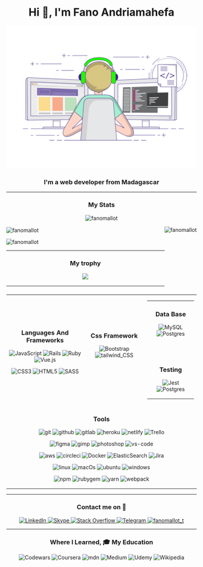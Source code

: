 <h1 align="center">Hi 👋, I'm Fano Andriamahefa</h1>

<p align="center"> <img src="https://github.com/fanomallot/fanomallot/blob/main/image.gif" alt="fanomallot" /></p>
<h3 align="center">I'm a web developer from Madagascar</h3>
<!--
- 🌱 I’m currently learning Vue3
- 🤔 I’m looking for help with Vue3
- 💬 Ask me about Ruby, Ruby on rails, Vue2
-->
<hr />
<h3 align="center">My Stats</h3>
<!-- My github Statistique -->
  <!-- profile view -->
<p align="center"> 
  <img src="https://komarev.com/ghpvc/?username=fanomallot&label=Profile%20views&color=0e75b6&style=flat" alt="fanomallot" />
</p>
<p>
    <!-- git stat -->
  <img align="center" height="180em" src="https://github-readme-stats.vercel.app/api?username=fanomallot&show_icons=true&theme=algolia&include_all_commits=true&count_private=true" alt="fanomallot" />
    <!-- most laguages -->
  <img align="right" height="180em" src="https://github-readme-stats.vercel.app/api/top-langs/?username=fanomallot&theme=algolia&layout=compact&langs_count=10" alt="fanomallot" />
</p>

<p align="left"><img height="180em" src="https://github-readme-streak-stats.herokuapp.com/?user=fanomallot&theme=algolia" alt="fanomallot" /></p>
<hr />
<h3 align="center">My trophy</h3>
<!-- git trophy -->
<p align="center"> <a href="https://github.com/fanomallot"><img src="https://github-profile-trophy.vercel.app/?username=fanomallot&margin-h=10&theme=algolia&no-frame=true"/></a> </p>
<hr />
<table align="center">
  <tr>
    <td align="center">
      <h3>Languages And Frameworks</h3>
      <p align='center'>
        <img alt='JavaScript' src='https://img.shields.io/badge/javascript-%23323330.svg?style=for-the-badge&logo=javascript&logoColor=%23F7DF1E' />
        <img alt='Rails' src='https://img.shields.io/badge/rails-%23CC0000.svg?style=for-the-badge&logo=ruby-on-rails&logoColor=white' />
        <img alt='Ruby' src='https://img.shields.io/badge/ruby-%23CC342D.svg?style=for-the-badge&logo=ruby&logoColor=white' />
        <img alt='Vue.js' src='https://img.shields.io/badge/vuejs-%2335495e.svg?style=for-the-badge&logo=vuedotjs&logoColor=%234FC08D' />
      </p>
      <p align='center'>
        <img alt='CSS3' src='https://img.shields.io/badge/css3-%231572B6.svg?style=for-the-badge&logo=css3&logoColor=white' />
        <img alt='HTML5' src='https://img.shields.io/badge/html5-%23E34F26.svg?style=for-the-badge&logo=html5&logoColor=white' />
        <img alt='SASS' src='https://img.shields.io/badge/Sass-CC6699?style=for-the-badge&logo=sass&logoColor=white' />
      </p>
    </td>
    <td align="center">
      <h3>Css Framework</h3>
      <p align='center'>
        <img alt='Bootstrap' src='https://img.shields.io/badge/Bootstrap-563D7C?style=for-the-badge&logo=bootstrap&logoColor=white' />
        <img alt='tailwind_CSS' src='https://img.shields.io/badge/tailwind_CSS-38B2AC?style=for-the-badge&logo=tailwind-css&logoColor=white' />
      </p>
      <br />
      <br />
    </td>
    <td align="center">
      <table align="center">
        <tr>
          <td align="center">
            <h3>Data Base</h3>
            <p align='center'>
              <img alt='MySQL' src='https://img.shields.io/badge/mysql-%2300f.svg?style=for-the-badge&logo=mysql&logoColor=white' />
              <img alt='Postgres' src='https://img.shields.io/badge/postgres-%23316192.svg?style=for-the-badge&logo=postgresql&logoColor=white' />
            </p>
            <br />
            <br />
          </td>  
        </tr>  
        <tr>
          <td align="center">
            <h3>Testing</h3>
            <p align='center'>
              <img alt='Jest' src='https://img.shields.io/badge/-jest-%23C21325?style=for-the-badge&logo=jest&logoColor=white' />
              <img alt='Postgres' src='https://img.shields.io/badge/-selenium-%43B02A?style=for-the-badge&logo=selenium&logoColor=white' />        
            </p>
          </td>
        </tr>
      </table>  
    </td>
  </tr>
  <tr>
    <td align="center" colspan="3">
      <h3>Tools</h3>
      <p align='center'>
        <img alt='git' src='https://img.shields.io/badge/git-%23F05033.svg?style=for-the-badge&logo=git&logoColor=white' />        
        <img alt='github' src='https://img.shields.io/badge/github-%23121011.svg?style=for-the-badge&logo=github&logoColor=white' />        
        <img alt='gitlab' src='https://img.shields.io/badge/gitlab-%23181717.svg?style=for-the-badge&logo=gitlab&logoColor=white' />  
        <img alt='heroku' src='https://img.shields.io/badge/heroku-%23430098.svg?style=for-the-badge&logo=heroku&logoColor=white' />          
        <img alt='netlify' src='https://img.shields.io/badge/netlify-%23000000.svg?style=for-the-badge&logo=netlify&logoColor=#00C7B7' />          
        <img alt='Trello' src='https://img.shields.io/badge/Trello-%23026AA7.svg?style=for-the-badge&logo=Trello&logoColor=white' />
      </p>  
      <p align='center'>
        <img alt='figma' src='https://img.shields.io/badge/figma-%23F24E1E.svg?style=for-the-badge&logo=figma&logoColor=white' />
        <img alt='gimp' src='https://img.shields.io/badge/Gimp-657D8B?style=for-the-badge&logo=gimp&logoColor=FFFFFF'/>        
        <img alt='photoshop' src='https://img.shields.io/badge/adobe%20photoshop-%2331A8FF.svg?style=for-the-badge&logo=adobe%20photoshop&logoColor=white'/>      
        <img alt='vs-code' src='https://img.shields.io/badge/Visual%20Studio%20Code-0078d7.svg?style=for-the-badge&logo=visual-studio-code&logoColor=white'/>      
      </p>
      <p align='center'>
        <img alt='aws' src='https://img.shields.io/badge/AWS-%23FF9900.svg?style=for-the-badge&logo=amazon-aws&logoColor=white' />
        <img alt='circleci' src='https://img.shields.io/badge/circle%20ci-%23161616.svg?style=for-the-badge&logo=circleci&logoColor=white' />
        <img alt='Docker' src='https://img.shields.io/badge/docker-%230db7ed.svg?style=for-the-badge&logo=docker&logoColor=white'/>        
        <img alt='ElasticSearch' src='https://img.shields.io/badge/-ElasticSearch-005571?style=for-the-badge&logo=elasticsearch'/>        
        <img alt='Jira' src='https://img.shields.io/badge/jira-%230A0FFF.svg?style=for-the-badge&logo=jira&logoColor=white' />
      </p>
      <p align='center'>
        <img alt='linux' src='https://img.shields.io/badge/Linux-FCC624?style=for-the-badge&logo=linux&logoColor=black' />
        <img alt='macOs' src='https://img.shields.io/badge/mac%20os-000000?style=for-the-badge&logo=macos&logoColor=F0F0F0' />        
        <img alt='ubuntu' src='https://img.shields.io/badge/Ubuntu-E95420?style=for-the-badge&logo=ubuntu&logoColor=white' />
        <img alt='windows' src='https://img.shields.io/badge/Windows-0078D6?style=for-the-badge&logo=windows&logoColor=white' />        
      </p>
      <p align='center'>
        <img alt='npm' src='https://img.shields.io/badge/NPM-%23000000.svg?style=for-the-badge&logo=npm&logoColor=white'/>   
        <img alt='rubygem' src='https://img.shields.io/badge/RubyGem-CC0000?style=for-the-badge&logo=ruby&logoColor=white'/>
        <img alt='yarn' src='https://img.shields.io/badge/yarn-%232C8EBB.svg?style=for-the-badge&logo=yarn&logoColor=white' />
        <img alt='webpack' src='https://img.shields.io/badge/webpack-%238DD6F9.svg?style=for-the-badge&logo=webpack&logoColor=black'/>           
      </p>
    </td>
  </tr> 
</table>
<hr />
<h3 align="center">Contact me on 💬</h3>
<p align='center'>
  <a href="https://www.linkedin.com/in/fano-andriamahefa-93b1a3193/" target="blank">
    <img alt='LinkedIn' src='https://img.shields.io/badge/linkedin-%230077B5.svg?style=for-the-badge&logo=linkedin&logoColor=white' />
  </a>
  <a href="https://join.skype.com/invite/GnzNmcV8r4nI" target="blank">
    <img alt='Skype' src='https://img.shields.io/badge/Skype-%2300AFF0.svg?style=for-the-badge&logo=Skype&logoColor=white' />
  </a>
  <a href="https://stackoverflow.com/users/14989177" target="blank">
    <img alt='Stack Overflow' src='https://img.shields.io/badge/-Stackoverflow-FE7A16?style=for-the-badge&logo=stack-overflow&logoColor=white' />
  </a>
  <a href="https://github.com/fanomallot" target="blank">
    <img alt='Telegram' src='https://img.shields.io/badge/Telegram-2CA5E0?style=for-the-badge&logo=telegram&logoColor=white' />
  </a>
  <a href="https://twitter.com/fanomallot_t" target="blank">
    <img height="28" src="https://img.shields.io/twitter/follow/fanomallot_t?logo=twitter&style=for-the-badge" alt="fanomallot_t"/>
  </a>
</p>
<hr />
<h3 align="center">Where I Learned, 🎓 My Education</h3>
<p align="center">
  <img alt='Codewars' src='https://img.shields.io/badge/Codewars-B1361E?style=for-the-badge&logo=codewars&logoColor=grey' />
  <img alt='Coursera' src='https://img.shields.io/badge/Coursera-%230056D2.svg?style=for-the-badge&logo=Coursera&logoColor=white' />
  <img alt='mdn' src='https://img.shields.io/badge/MDN_Web_Docs-black?style=for-the-badge&logo=mdnwebdocs&logoColor=white' />
  <img alt='Medium' src='https://img.shields.io/badge/Medium-12100E?style=for-the-badge&logo=medium&logoColor=white' />
  <img alt='Udemy' src='https://img.shields.io/badge/Udemy-A435F0?style=for-the-badge&logo=Udemy&logoColor=white' />
  <img alt='Wikipedia' src='https://img.shields.io/badge/Wikipedia-%23000000.svg?style=for-the-badge&logo=wikipedia&logoColor=white' />
</p>

<!--
# documentation
  -- markdown badges doc
  https://github.com/Ileriayo/markdown-badges#-design

  -- Align image
  https://gist.github.com/DavidWells/7d2e0e1bc78f4ac59a123ddf8b74932d

  -- Display stat
  https://github.com/anuraghazra/github-readme-stats
-->


